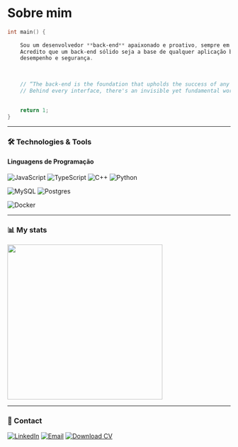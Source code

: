 # Sobre mim

```cpp
int main() {
    
    Sou um desenvolvedor **back‑end** apaixonado e proativo, sempre em busca de criar soluções.
    Acredito que um back‑end sólido seja a base de qualquer aplicação bem‑sucedida, combinando funcionalidade,
    desempenho e segurança.
    

    
    // “The back‑end is the foundation that upholds the success of any application.
    // Behind every interface, there's an invisible yet fundamental work ensuring seamless functionality.”
    

    return 1;
}
```

---

### 🛠️  Technologies & Tools
#### Linguagens de Programação
![JavaScript](https://img.shields.io/badge/javascript-%23323330.svg?style=for-the-badge&logo=javascript&logoColor=%23F7DF1E)
![TypeScript](https://img.shields.io/badge/TypeScript-3178C6?style=for-the-badge&logo=typescript&logoColor=white)
![C++](https://img.shields.io/badge/C++-00599C?style=for-the-badge&logo=c%2b%2b&logoColor=white)
![Python](https://img.shields.io/badge/Python-3776AB?style=for-the-badge&logo=python&logoColor=white)

![MySQL](https://img.shields.io/badge/MySQL-4479A1?style=for-the-badge&logo=mysql&logoColor=white)
![Postgres](https://img.shields.io/badge/postgres-%23316192.svg?style=for-the-badge&logo=postgresql&logoColor=white)

![Docker](https://img.shields.io/badge/Docker-2496ED?style=for-the-badge&logo=docker&logoColor=white)


---

### 📊 My stats
<picture>
  <source
    srcset="https://github-readme-stats.vercel.app/api/top-langs/?username=hugolelis&layout=compact&theme=dark&langs_count=4&hide=html,css"
    media="(prefers-color-scheme: dark)"
  />
  <source
    srcset="https://github-readme-stats.vercel.app/api/top-langs/?username=hugolelis&layout=compact&theme=light&langs_count=4&hide=html,css"
    media="(prefers-color-scheme: light), (prefers-color-scheme: no-preference)"
  />
  <img src="https://github-readme-stats.vercel.app/api/top-langs/?username=hugolelis&layout=compact&langs_count=4&hide=html,css" width="350" />
</picture>

---
  
### 💼 Contact
[![LinkedIn](https://img.shields.io/badge/-LinkedIn-0077B5?style=for-the-badge&logo=linkedin&logoColor=white)](https://www.linkedin.com/in/hugodelelis03/) [![Email](https://img.shields.io/badge/-Email-D14836?style=for-the-badge&logo=gmail&logoColor=white)](mailto:hugodelelis05@gmail.com) [![Download CV](https://img.shields.io/badge/-Download%20CV-007BFF?style=for-the-badge&logo=adobeacrobatreader&logoColor=white)](https://1drv.ms/b/s!AmXIL0ISnow7wpdF11IJDu1eC1XLTg?e=MdKevf)






